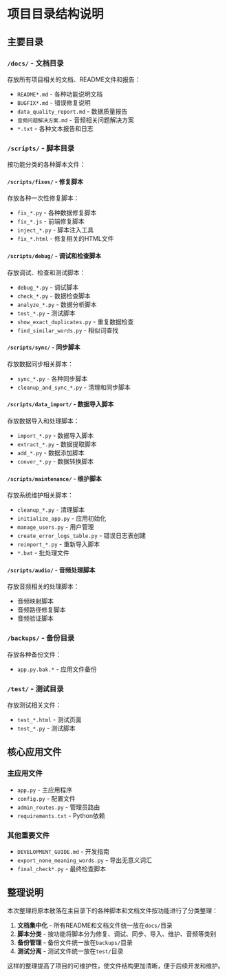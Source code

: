 # 项目目录结构说明

## 主要目录

### `/docs/` - 文档目录
存放所有项目相关的文档、README文件和报告：
- `README*.md` - 各种功能说明文档
- `BUGFIX*.md` - 错误修复说明
- `data_quality_report.md` - 数据质量报告
- `音频问题解决方案.md` - 音频相关问题解决方案
- `*.txt` - 各种文本报告和日志

### `/scripts/` - 脚本目录
按功能分类的各种脚本文件：

#### `/scripts/fixes/` - 修复脚本
存放各种一次性修复脚本：
- `fix_*.py` - 各种数据修复脚本
- `fix_*.js` - 前端修复脚本
- `inject_*.py` - 脚本注入工具
- `fix_*.html` - 修复相关的HTML文件

#### `/scripts/debug/` - 调试和检查脚本
存放调试、检查和测试脚本：
- `debug_*.py` - 调试脚本
- `check_*.py` - 数据检查脚本
- `analyze_*.py` - 数据分析脚本
- `test_*.py` - 测试脚本
- `show_exact_duplicates.py` - 重复数据检查
- `find_similar_words.py` - 相似词查找

#### `/scripts/sync/` - 同步脚本
存放数据同步相关脚本：
- `sync_*.py` - 各种同步脚本
- `cleanup_and_sync_*.py` - 清理和同步脚本

#### `/scripts/data_import/` - 数据导入脚本
存放数据导入和处理脚本：
- `import_*.py` - 数据导入脚本
- `extract_*.py` - 数据提取脚本
- `add_*.py` - 数据添加脚本
- `conver_*.py` - 数据转换脚本

#### `/scripts/maintenance/` - 维护脚本
存放系统维护相关脚本：
- `cleanup_*.py` - 清理脚本
- `initialize_app.py` - 应用初始化
- `manage_users.py` - 用户管理
- `create_error_logs_table.py` - 错误日志表创建
- `reimport_*.py` - 重新导入脚本
- `*.bat` - 批处理文件

#### `/scripts/audio/` - 音频处理脚本
存放音频相关的处理脚本：
- 音频映射脚本
- 音频路径修复脚本
- 音频验证脚本

### `/backups/` - 备份目录
存放各种备份文件：
- `app.py.bak.*` - 应用文件备份

### `/test/` - 测试目录
存放测试相关文件：
- `test_*.html` - 测试页面
- `test_*.py` - 测试脚本

## 核心应用文件

### 主应用文件
- `app.py` - 主应用程序
- `config.py` - 配置文件
- `admin_routes.py` - 管理员路由
- `requirements.txt` - Python依赖

### 其他重要文件
- `DEVELOPMENT_GUIDE.md` - 开发指南
- `export_none_meaning_words.py` - 导出无意义词汇
- `final_check*.py` - 最终检查脚本

## 整理说明

本次整理将原本散落在主目录下的各种脚本和文档文件按功能进行了分类整理：

1. **文档集中化** - 所有README和文档文件统一放在`docs/`目录
2. **脚本分类** - 按功能将脚本分为修复、调试、同步、导入、维护、音频等类别
3. **备份管理** - 备份文件统一放在`backups/`目录
4. **测试分离** - 测试文件统一放在`test/`目录

这样的整理提高了项目的可维护性，使文件结构更加清晰，便于后续开发和维护。 
